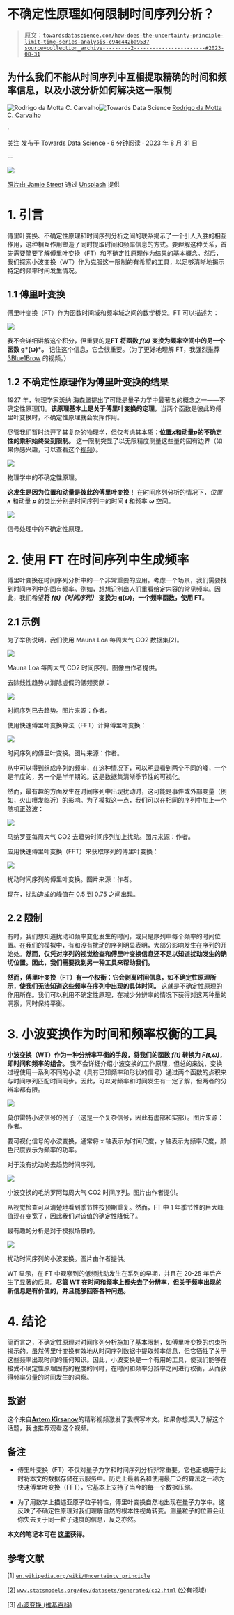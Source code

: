 # 不确定性原理如何限制时间序列分析？

> 原文：[`towardsdatascience.com/how-does-the-uncertainty-principle-limit-time-series-analysis-c94c442ba953?source=collection_archive---------2-----------------------#2023-08-31`](https://towardsdatascience.com/how-does-the-uncertainty-principle-limit-time-series-analysis-c94c442ba953?source=collection_archive---------2-----------------------#2023-08-31)

## 为什么我们不能从时间序列中互相提取精确的时间和频率信息，以及小波分析如何解决这一限制

[](https://medium.com/@rodrigodamottacc?source=post_page-----c94c442ba953--------------------------------)![Rodrigo da Motta C. Carvalho](https://medium.com/@rodrigodamottacc?source=post_page-----c94c442ba953--------------------------------)[](https://towardsdatascience.com/?source=post_page-----c94c442ba953--------------------------------)![Towards Data Science](https://towardsdatascience.com/?source=post_page-----c94c442ba953--------------------------------) [Rodrigo da Motta C. Carvalho](https://medium.com/@rodrigodamottacc?source=post_page-----c94c442ba953--------------------------------)

·

[关注](https://medium.com/m/signin?actionUrl=https%3A%2F%2Fmedium.com%2F_%2Fsubscribe%2Fuser%2Fd17b17427c47&operation=register&redirect=https%3A%2F%2Ftowardsdatascience.com%2Fhow-does-the-uncertainty-principle-limit-time-series-analysis-c94c442ba953&user=Rodrigo+da+Motta+C.+Carvalho&userId=d17b17427c47&source=post_page-d17b17427c47----c94c442ba953---------------------post_header-----------) 发布于 [Towards Data Science](https://towardsdatascience.com/?source=post_page-----c94c442ba953--------------------------------) · 6 分钟阅读 · 2023 年 8 月 31 日

--

[](https://medium.com/m/signin?actionUrl=https%3A%2F%2Fmedium.com%2F_%2Fbookmark%2Fp%2Fc94c442ba953&operation=register&redirect=https%3A%2F%2Ftowardsdatascience.com%2Fhow-does-the-uncertainty-principle-limit-time-series-analysis-c94c442ba953&source=-----c94c442ba953---------------------bookmark_footer-----------)![](img/f598499ff3876f16e054b121077babb8.png)

[照片由 Jamie Street](https://unsplash.com/@jamie452?utm_source=medium&utm_medium=referral) 通过 [Unsplash](https://unsplash.com/?utm_source=medium&utm_medium=referral) 提供

# 1\. 引言

傅里叶变换、不确定性原理和时间序列分析之间的联系揭示了一个引人入胜的相互作用，这种相互作用塑造了同时提取时间和频率信息的方式。要理解这种关系，首先需要简要了解傅里叶变换（FT）和不确定性原理作为结果的基本概念。然后，我们探索小波变换（WT）作为克服这一限制的有希望的工具，以足够清晰地揭示特定的频率时间发生情况。

## 1.1 傅里叶变换

傅里叶变换（FT）作为函数时间域和频率域之间的数学桥梁。FT 可以描述为：

![](img/4bf90da2fd330d15fda1260b8a0a9dad.png)

我不会详细讲解这个积分，但重要的是**FT 将函数 *f(x)* 变换为频率空间中的另一个函数 g*(ω)*。** 记住这个信息，它会很重要。（为了更好地理解 FT，我强烈推荐 [3Blue1Brow](https://www.youtube.com/watch?v=spUNpyF58BY) 的视频。）

## 1.2 不确定性原理作为傅里叶变换的结果

1927 年，物理学家沃纳·海森堡提出了可能是量子力学中最著名的概念之一——不确定性原理[1]。**该原理基本上是关于傅里叶变换的定理**，当两个函数是彼此的傅里叶变换时，不确定性原理就会发挥作用。

尽管我们暂时绕开了其复杂的物理学，但仅考虑其本质：**位置*x*和动量*p*的不确定性的乘积始终受到限制。** 这一限制突显了以无限精度测量这些量的固有边界（如果你感兴趣，可以查看这个[视频](https://www.youtube.com/watch?v=a8FTr2qMutA)）。

![](img/900ab9b23c2af9f7219e9ab3abfffb6b.png)

物理学中的不确定性原理。

**这发生是因为位置和动量是彼此的傅里叶变换！** 在时间序列分析的情况下，*位置* ***x*** 和动量 ***p*** 的类比分别是时间序列中的时间 ***t*** 和频率 ***ω*** 空间。

![](img/b82832e03ca8365856e0f84b676cfb0f.png)

信号处理中的不确定性原理。

# 2\. 使用 FT 在时间序列中生成频率

傅里叶变换在时间序列分析中的一个非常重要的应用。考虑一个场景，我们需要找到时间序列中的固有频率。例如，想想识别出人们重看给定内容的常见频率。因此，我们希望**将 *f(t)（时间序列）* 变换为 g(*ω*)，一个频率函数，使用 FT**。

## 2.1 示例

为了举例说明，我们使用 Mauna Loa 每周大气 CO2 数据集[2]。

![](img/050388b44bde5d1995b6332b94e9d3d7.png)

Mauna Loa 每周大气 CO2 时间序列。图像由作者提供。

去除线性趋势以消除虚假的低频贡献：

![](img/2d6577a47b9676c5d90e42c44954ab50.png)

时间序列已去趋势。图片来源：作者。

使用快速傅里叶变换算法（FFT）计算傅里叶变换：

![](img/fa78c9c1a4517c90a27bd2a91059b2aa.png)

时间序列的傅里叶变换。图片来源：作者。

从中可以得到组成序列的频率，在这种情况下，可以明显看到两个不同的峰，一个是年度的，另一个是半年期的。这是数据集清晰季节性的可视化。

然而，最有趣的方面发生在时间序列中出现扰动时，这可能是事件或外部变量（例如，火山喷发临近）的影响。为了模拟这一点，我们可以在相同的序列中加上一个随机正弦波：

![](img/f49dae0bb49eeed7541656edca19a89f.png)

马纳罗亚每周大气 CO2 去趋势时间序列加上扰动。图片来源：作者。

应用快速傅里叶变换（FFT）来获取序列的傅里叶变换：

![](img/cef7a1f66b39659b5fc107ba1c10f718.png)

扰动时间序列的傅里叶变换。图片来源：作者。

现在，扰动造成的峰值在 0.5 到 0.75 之间出现。

## 2.2 限制

有时，我们想知道扰动和频率变化发生的时间，或只是序列中每个频率的时间位置。在我们的模拟中，有和没有扰动的序列明显表明，大部分影响发生在序列的开始处。**然而，仅凭对序列的视觉检查和傅里叶变换信息还不足以知道扰动发生的确切位置。因此，我们需要找到另一种工具来帮助我们。**

**然而，傅里叶变换（FT）有一个权衡：它会剥离时间信息，如不确定性原理所示，使我们无法知道这些频率在序列中出现的具体时间。** 这就是不确定性原理的作用所在。我们可以利用不确定性原理，在减少分辨率的情况下获得对这两种量的洞察，同时保持平衡。

# 3\. 小波变换作为时间和频率权衡的工具

**小波变换（WT）作为一种分辨率平衡的手段，将我们的函数 *f(t)* 转换为 *F(t,ω)*，即时间和频率的组合。** 我不会详细介绍小波变换的工作原理，但总的来说，变换过程使用一系列不同的小波（具有已知频率和形状的信号）通过两个函数的点积来与时间序列匹配时间同步。因此，可以对频率和时间发生有一定了解，但两者的分辨率都有限。

![](img/74e71c18079e59e40a890bd5e8cb0e71.png)

莫尔雷特小波信号的例子（这是一个复杂信号，因此有虚部和实部）。图片来源：作者。

要可视化信号的小波变换，通常将 x 轴表示为时间尺度，y 轴表示为频率尺度，颜色尺度表示为频率的功率。

对于没有扰动的去趋势时间序列，

![](img/e3d99cbb4a6d894e0d7aaab138857132.png)

小波变换的毛纳罗阿每周大气 CO2 时间序列。图片由作者提供。

从视觉检查可以清楚地看到季节性按预期重复。然而，FT 中 1 年季节性的巨大峰值现在变宽了，因此我们对该值的确定性降低了。

最有趣的分析是对于模拟场景的。

![](img/786492f03a58acbbbd260ece4979f91a.png)

扰动时间序列的小波变换。图片由作者提供。

WT 显示，在 FT 中观察到的低频扰动发生在系列的早期，并且在 20-25 年后产生了显著的后果。**尽管 WT 在时间和频率上都失去了分辨率，但关于频率出现的新信息是有价值的，并且能够回答各种问题。**

# 4\. 结论

简而言之，不确定性原理对时间序列分析施加了基本限制，如傅里叶变换的约束所揭示的。虽然傅里叶变换有效地从时间序列数据中提取频率信息，但它牺牲了关于这些频率出现时间的任何知识。因此，小波变换是一个有用的工具，使我们能够在接受不确定性原理固有的程度的同时，在时间和频率分辨率之间进行权衡，从而获得频率分量的时间发生的洞察。

## 致谢

这个来自[**Artem Kirsanov**](https://www.youtube.com/watch?v=jnxqHcObNK4)的精彩视频激发了我撰写本文。如果你想深入了解这个话题，我也推荐观看这个视频。

## 备注

+   傅里叶变换（FT）不仅对量子力学和时间序列分析非常重要。它也正被用于此时将本文的数据存储在云服务中。历史上最著名和使用最广泛的算法之一称为快速傅里叶变换（FFT），它基本上支持了当今的每一个数据压缩。

+   为了用数学上描述亚原子粒子特性，傅里叶变换自然地出现在量子力学中。这反映了不确定性原理对我们理解自然的根本性视角转变。测量粒子的位置会让你失去关于同一粒子速度的信息，反之亦然。

**本文的笔记本可在** [**这里**](https://github.com/Rodrigo-Motta/wavelet_analysis/tree/main)**获得。**

## 参考文献

[1] [`en.wikipedia.org/wiki/Uncertainty_principle`](https://en.wikipedia.org/wiki/Uncertainty_principle)

[2] [`www.statsmodels.org/dev/datasets/generated/co2.html`](https://www.statsmodels.org/dev/datasets/generated/co2.html) (公有领域)

[3] [小波变换 (维基百科)](https://en.wikipedia.org/wiki/Wavelet_transform)

